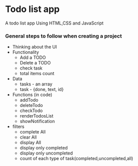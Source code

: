 # Todo list app
A todo list app Using HTML,CSS and JavaScript


### General steps to follow when creating a project

- Thinking about the UI
- Functionality
	- Add a TODO
	- Delete a TODO
	- check task
	- total items count
- Data
	- tasks - an array
	- task - {done, text, id}
- Functions (in code)
	- addTodo
	- deleteTodo
	- checkTodo
	- renderTodosList
	- showNotification
- filters
	- complete All
	- clear All
	- display All
	- display only completed
	- display only uncompleted
	- count of each type of task(completed,uncompleted,all)